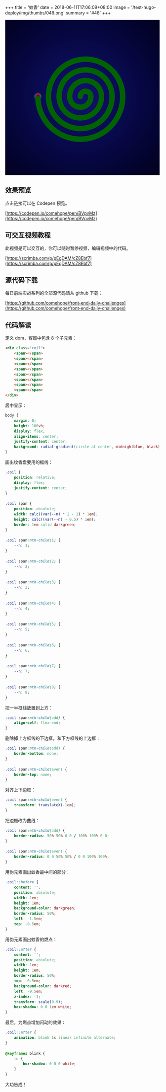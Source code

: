 +++
title = '蚊香'
date = 2018-06-11T17:06:09+08:00
image = '/test-hugo-deploy/img/thumbs/048.png'
summary = '#48'
+++

![](./work.png)

## 效果预览

点击链接可以在 Codepen 预览。

[https://codepen.io/comehope/pen/BVpvMz](https://codepen.io/comehope/pen/BVpvMz)

## 可交互视频教程

此视频是可以交互的，你可以随时暂停视频，编辑视频中的代码。

[https://scrimba.com/p/pEgDAM/cZ8Ebf7](https://scrimba.com/p/pEgDAM/cZ8Ebf7)

## 源代码下载

每日前端实战系列的全部源代码请从 github 下载：

[https://github.com/comehope/front-end-daily-challenges](https://github.com/comehope/front-end-daily-challenges)

## 代码解读

定义 dom，容器中包含 8 个子元素：
```html
<div class="coil">
	<span></span>
	<span></span>
	<span></span>
	<span></span>
	<span></span>
	<span></span>
	<span></span>
	<span></span>
</div>
```

居中显示：
```css
body {
	margin: 0;
	height: 100vh;
	display: flex;
	align-items: center;
	justify-content: center;
	background: radial-gradient(circle at center, midnightblue, black);
}
```

画出纹香盘要用的框线：
```css
.coil {
    position: relative;
    display: flex;
    justify-content: center;
}

.coil span {
    position: absolute;
    width: calc((var(--n) * 2 - 1) * 1em);
    height: calc((var(--n) - 0.5) * 1em);
    border: 1em solid darkgreen;
}

.coil span:nth-child(1) {
    --n: 1;
}

.coil span:nth-child(2) {
    --n: 2;
}

.coil span:nth-child(3) {
    --n: 3;
}

.coil span:nth-child(4) {
    --n: 4;
}

.coil span:nth-child(5) {
    --n: 5;
}

.coil span:nth-child(6) {
    --n: 6;
}

.coil span:nth-child(7) {
    --n: 7;
}

.coil span:nth-child(8) {
    --n: 8;
}
```

把一半框线放置到上方：
```css
.coil span:nth-child(odd) {
    align-self: flex-end;
}
```

删除掉上方框线的下边框，和下方框线的上边框：
```css
.coil span:nth-child(odd) {
    border-bottom: none;
}

.coil span:nth-child(even) {
    border-top: none;
}
```

对齐上下边框：
```css
.coil span:nth-child(even) {
    transform: translateX(-1em);
}
```

把边框改为曲线：
```css
.coil span:nth-child(odd) {
    border-radius: 50% 50% 0 0 / 100% 100% 0 0;
}

.coil span:nth-child(even) {
    border-radius: 0 0 50% 50% / 0 0 100% 100%;
}
```

用伪元素画出蚊香最中间的部分：
```css
.coil::before {
    content: '';
    position: absolute;
    width: 1em;
    height: 1em;
    background-color: darkgreen;
    border-radius: 50%;
    left: -1.5em;
    top: -0.5em;
}
```

用伪元素画出蚊香的燃点：
```css
.coil::after {
    content: '';
    position: absolute;
    width: 1em;
    height: 1em;
    border-radius: 50%;
    top: -0.5em;
    background-color: darkred;
    left: -9.5em;
    z-index: -1;
    transform: scale(0.9);
    box-shadow: 0 0 1em white;
}
```

最后，为燃点增加闪动的效果：
```css
.coil::after {
    animation: blink 1s linear infinite alternate;
}

@keyframes blink {
    to {
        box-shadow: 0 0 0 white;
    }
}
```

大功告成！
